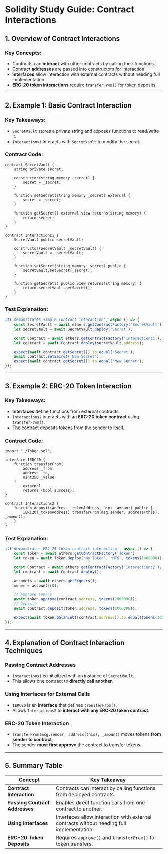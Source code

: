 # Solidity Study Guide: Contract Interactions

## **1. Overview of Contract Interactions**

### **Key Concepts:**

-   Contracts can **interact** with other contracts by calling their functions.
-   Contract **addresses** are passed into constructors for interaction.
-   **Interfaces** allow interaction with external contracts without needing full implementation.
-   **ERC-20 token interactions** require `transferFrom()` for token deposits.

---

## **2. Example 1: Basic Contract Interaction**

### **Key Takeaways:**

-   `SecretVault` stores a private string and exposes functions to read/write it.
-   `Interactions1` interacts with `SecretVault` to modify the secret.

### **Contract Code:**

```solidity
contract SecretVault {
    string private secret;

    constructor(string memory _secret) {
        secret = _secret;
    }

    function setSecret(string memory _secret) external {
        secret = _secret;
    }

    function getSecret() external view returns(string memory) {
        return secret;
    }
}

contract Interactions1 {
    SecretVault public secretVault;

    constructor(SecretVault _secretVault) {
        secretVault = _secretVault;
    }

    function setSecret(string memory _secret) public {
        secretVault.setSecret(_secret);
    }

    function getSecret() public view returns(string memory) {
        return secretVault.getSecret();
    }
}
```

### **Test Explanation:**

```javascript
it('demonstrates simple contract interaction', async () => {
	const SecretVault = await ethers.getContractFactory('SecretVault');
	let secretVault = await SecretVault.deploy('Secret');

	const Contract = await ethers.getContractFactory('Interactions1');
	let contract = await Contract.deploy(secretVault.address);

	expect(await contract.getSecret()).to.equal('Secret');
	await contract.setSecret('New Secret');
	expect(await contract.getSecret()).to.equal('New Secret');
});
```

---

## **3. Example 2: ERC-20 Token Interaction**

### **Key Takeaways:**

-   **Interfaces** define functions from external contracts.
-   `Interactions2` interacts with an **ERC-20 token contract** using `transferFrom()`.
-   The contract deposits tokens from the sender to itself.

### **Contract Code:**

```solidity
import "./Token.sol";

interface IERC20 {
    function transferFrom(
        address _from,
        address _to,
        uint256 _value
    )
        external
        returns (bool success);
}

contract Interactions2 {
    function deposit(address _tokenAddress, uint _amount) public {
        IERC20(_tokenAddress).transferFrom(msg.sender, address(this), _amount);
    }
}
```

### **Test Explanation:**

```javascript
it('demonstrates ERC-20 token contract interaction', async () => {
	const Token = await ethers.getContractFactory('Token');
	let token = await Token.deploy('My Token', 'MTK', tokens(1000000));

	const Contract = await ethers.getContractFactory('Interactions2');
	let contract = await Contract.deploy();

	accounts = await ethers.getSigners();
	owner = accounts[0];

	// Approve tokens
	await token.approve(contract.address, tokens(1000000));
	// Deposit
	await contract.deposit(token.address, tokens(1000000));

	expect(await token.balanceOf(contract.address)).to.equal(tokens(1000000));
});
```

---

## **4. Explanation of Contract Interaction Techniques**

### **Passing Contract Addresses**

-   `Interactions1` is initialized with an instance of `SecretVault`.
-   This allows one contract to **directly call another**.

### **Using Interfaces for External Calls**

-   `IERC20` is an **interface** that defines `transferFrom()`.
-   Allows `Interactions2` to **interact with any ERC-20 token contract**.

### **ERC-20 Token Interaction**

-   `transferFrom(msg.sender, address(this), _amount)` moves tokens **from sender to contract**.
-   The sender **must first approve** the contract to transfer tokens.

---

## **5. Summary Table**

| Concept                        | Key Takeaway                                                                              |
| ------------------------------ | ----------------------------------------------------------------------------------------- |
| **Contract Interaction**       | Contracts can interact by calling functions from deployed contracts.                      |
| **Passing Contract Addresses** | Enables direct function calls from one contract to another.                               |
| **Using Interfaces**           | Interfaces allow interaction with external contracts without needing full implementation. |
| **ERC-20 Token Deposits**      | Requires `approve()` and `transferFrom()` for token transfers.                            |
